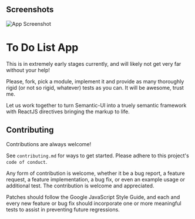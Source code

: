 ## Screenshots

![App Screenshot](https://data.codingcity.in/wp-content/uploads/2023/08/todo-list.png)

# To Do List App

This is in extremely early stages currently, and will likely not get very far without your help!

Please, fork, pick a module, implement it and provide as many thoroughly rigid (or not so rigid, whatever) tests as you can. It will be awesome, trust me.

Let us work together to turn Semantic-UI into a truely semantic framework with ReactJS directives bringing the markup to life.


## Contributing

Contributions are always welcome!

See `contributing.md` for ways to get started. Please adhere to this project's `code of conduct`.

Any form of contribution is welcome, whether it be a bug report, a feature request, a feature implementation, a bug fix, or even an example usage or additional test. The contribution is welcome and appreciated.

Patches should follow the Google JavaScript Style Guide, and each and every new feature or bug fix should incorporate one or more meaningful tests to assist in preventing future regressions.
